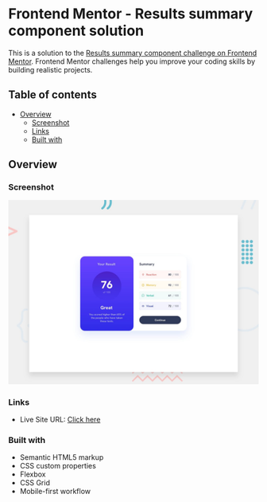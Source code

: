 # Frontend Mentor - Results summary component solution

This is a solution to the [Results summary component challenge on Frontend Mentor](https://www.frontendmentor.io/challenges/results-summary-component-CE_K6s0maV). Frontend Mentor challenges help you improve your coding skills by building realistic projects.

## Table of contents

- [Overview](#overview)
  - [Screenshot](#screenshot)
  - [Links](#links)
  - [Built with](#built-with)

## Overview

### Screenshot

![](./design/desktop-preview.jpg)

### Links

- Live Site URL: [Click here](https://thiago-neves.github.io/results-summary/)

### Built with

- Semantic HTML5 markup
- CSS custom properties
- Flexbox
- CSS Grid
- Mobile-first workflow
